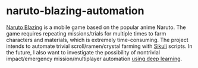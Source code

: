 # naruto-blazing-automation
[Naruto Blazing](https://naruto-blazing.net/en/) is a mobile game based on the popular anime Naruto. The game requires repeating missions/trials for multiple times to farm characters and materials, which is extremely time-consuming. The project intends to automate trivial scroll/ramen/crystal farming with [Sikuli](http://www.sikuli.org) scripts. In the future, I also want to investigate the possibility of nontrivial impact/emergency mission/multiplayer automation [using deep learning](https://www.reddit.com/r/NarutoBlazing/comments/6plzhw/autoplay_srand_raids/).  



